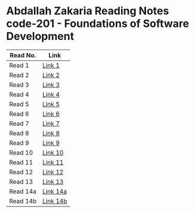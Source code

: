 
# Abdallah Zakaria Reading Notes code-201 - Foundations of Software Development



|Read No.   | Link                    |
|-----------|-----------              |
|Read 1     | [Link 1 ](./class01.md)|
|Read 2     | [Link 2 ](./class02.md)|
|Read 3     | [Link 3 ](./class03.md)|
|Read 4     | [Link 4 ](./class04.md)|
|Read 5     | [Link 5 ](./class05.md)|
|Read 6     | [Link 6 ](./class06.md)|
|Read 7     | [Link 7 ](./class07.md)|
|Read 8     | [Link 8 ](./class08.md)|
|Read 9     | [Link 9 ](./class09.md)|
|Read 10    | [Link 10](./class10.md)|
|Read 11    | [Link 11](./class11.md)|
|Read 12    | [Link 12](./class12.md)|
|Read 13    | [Link 13](./class13.md)|
|Read 14a   | [Link 14a](./class14a.md)|
|Read 14b   | [Link 14b](./class14b.md)|

